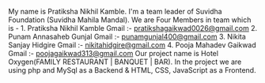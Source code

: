 My name is Pratiksha Nikhil Kamble.
I'm a team leader of Suvidha Foundation (Suvidha Mahila Mandal).
We are Four Members in team which is -
       1. Pratiksha Nikhil Kamble       Gmail :- pratikshagaikwad0026@gmail.com
       2. Punam Annasaheb Gunjal        Gmail :- punamgunjal400@gmail.com
       3. Nikita Sanjay Hidgire         Gmail :- nikitahidgire@gmail.com
       4. Pooja Mahadev Gaikwad         Gmail :- poojagaikwad313@gmail.com
Our project name is Hotel Oxygen(FAMILY RESTAURANT | BANQUET | BAR).
In the project we are using php and MySql as a Backend & HTML, CSS, JavaScript as a Frontend.
